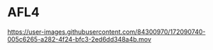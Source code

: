 # AFL4

https://user-images.githubusercontent.com/84300970/172090740-005c6265-a282-4f24-bfc3-2ed6dd348a4b.mov

